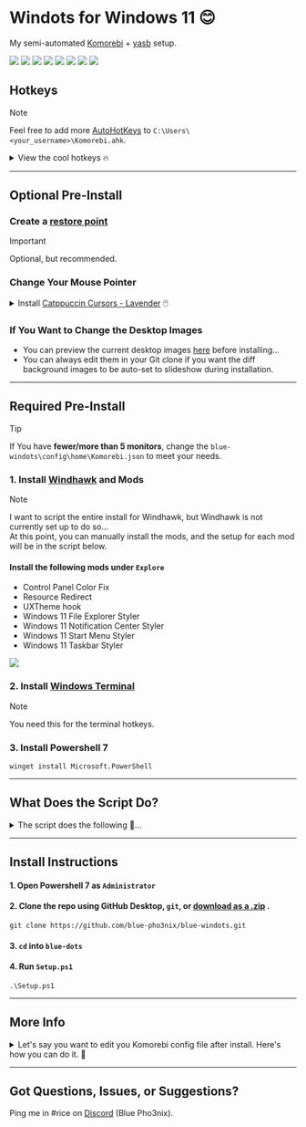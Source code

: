 # Windots for Windows 11 😊
My semi-automated [Komorebi](https://github.com/LGUG2Z/Komorebi) + [yasb](https://github.com/amnweb/yasb) setup.

![](https://github.com/user-attachments/assets/e066d4de-a5d7-4814-a120-0d6c89ef5ea3)
![](https://github.com/user-attachments/assets/e84b909d-a3e5-4a1a-9e1c-77ac08140aa7)
![](https://github.com/user-attachments/assets/f226badf-40bc-48bc-93b9-101909dabddd)
![](https://github.com/user-attachments/assets/9dfb0651-10c4-44cb-9695-ece71834e40d)
![](https://github.com/user-attachments/assets/538eeeb4-8bc7-428d-9b77-390423a9a29c)
![](https://github.com/user-attachments/assets/29a57724-c0f4-4e63-8de5-503c2f3175e6)
![](https://github.com/user-attachments/assets/23662d7f-ec4a-4a8a-b65d-564578d23e93)
![](https://github.com/user-attachments/assets/f9a9d884-3fb9-454b-8396-052f36ae746d)


## Hotkeys
> [!NOTE]
> Feel free to add more [AutoHotKeys](https://www.autohotkey.com/) to `C:\Users\<your_username>\Komorebi.ahk`. 

<details closed>
  <summary>View the cool hotkeys 🔥</summary>

| Hotkey | Action |
|--------|--------|
| `win` + `Left` | Focus window to the left |
| `win` + `Right` | Focus window to the right |
| `win` + `Up` | Focus window upward |
| `win` + `Down` | Focus window downward |
| `win` + `=` | Increase window width (horizontal) |
| `win` + `-` | Decrease window width (horizontal) |
| `win` + `shift` + `=` | Increase window height (vertical) |
| `win` + `shift` + `-` | Decrease window height (vertical) |
| `win` + `Space` | Promote focused window |
| `win` + `1` | Focus workspace 1 |
| `win` + `2` | Focus workspace 2 |
| `win` + `3` | Focus workspace 3 |
| `win` + `4` | Focus workspace 4 |
| `win` + `shift` + `1` | Move window to workspace 1 |
| `win` + `shift` + `2` | Move window to workspace 2 |
| `win` + `shift` + `3` | Move window to workspace 3 |
| `win` + `shift` + `4` | Move window to workspace 4 |
| `win` + `shift` + `Left` | Move window left (includes monitors) |
| `win` + `shift` + `Right` | Move window right (includes monitors) |
| `win` + `w` | Open default browser (Google) |
| `win` + `Enter` | Open PowerShell |
| `win` + `shift` + `Enter` | Open PowerShell as Administrator |
| `win` + `c` | Open Command Prompt |
| `win` + `shift` + `c` | Open Command Prompt as Administrator |
| `win` + `f` | Open File Explorer |
| `win` + `q` | Close focused window |
</details>



---

## Optional Pre-Install

### Create a [restore point](https://support.microsoft.com/en-us/windows/system-protection-e9126e6e-fa64-4f5f-874d-9db90e57645a)
> [!IMPORTANT]  
> Optional, but recommended.

### Change Your Mouse Pointer
<details closed>
  <summary> Install <a href="https://www.deviantart.com/niivu/art/Catppuccin-Cursors-921387705" target="_blank">Catppuccin Cursors - Lavender</a> 🖱️ </summary>
  
   1. Clone the repo using GitHub Desktop, `git`, or [download as a .zip](https://github.com/blue-pho3nix/blue-windots/archive/refs/heads/make-Windhawk-install-easier.zip).
   ```
   git clone https://github.com/blue-pho3nix/blue-windots.git
   ```
   2. Right click blue-windots\cursors\install.inf.
    
  ![](https://github.com/user-attachments/assets/79e13efe-01f0-45af-b615-c8fbf168e863)
  
  3. Press `win + R` and enter `main.cpl`.
  
  ![](https://github.com/user-attachments/assets/ed2557e9-1a03-4d9e-b675-e4d2875be066)
  
  4. Goto `Pointers`.
  5. Select `Catppuccin-Mocha-Lavender-Cursors`
  
  ![](https://github.com/user-attachments/assets/51b9f211-2d3c-461c-a871-d5038fecc247)
  
  6. Click `Apply` and `OK`.

</details>

### If You Want to Change the Desktop Images
- You can preview the current desktop images [here](https://github.com/blue-pho3nix/blue-windots/tree/main/config/theme/One%20Dark%20Pro/Wallpapers) before installing...
- You can always edit them in your Git clone if you want the diff background images to be auto-set to slideshow during installation.

---

## Required Pre-Install

> [!TIP]
> If You have **fewer/more than 5 monitors**, change the `blue-windots\config\home\Komorebi.json` to meet your needs.

### 1. Install [Windhawk](https://windhawk.net/) and Mods
> [!NOTE]
> I want to script the entire install for Windhawk, but Windhawk is not currently set up to do so... <br>
> At this point, you can manually install the mods, and the setup for each mod will be in the script below.

#### Install the following mods under `Explore`
- Control Panel Color Fix
- Resource Redirect
- UXTheme hook
- Windows 11 File Explorer Styler
- Windows 11 Notification Center Styler
- Windows 11 Start Menu Styler
- Windows 11 Taskbar Styler

![](https://github.com/user-attachments/assets/9006bdf4-dab3-41b7-95d5-9796e36aca2a)

### 2. Install [Windows Terminal](https://apps.microsoft.com/detail/9N0DX20HK701?hl=en-us&gl=US&ocid=pdpshare)
> [!NOTE]
> You need this for the terminal hotkeys.

### 3. Install Powershell 7
```
winget install Microsoft.PowerShell
```

---

## What Does the Script Do?

<details closed>
  <summary> The script does the following 💙...</summary>
  
  **Installs:**
  - **Windhawk** 
  - **Komorebi** 
  - **yasb** 
  - **0xProto Nerd Font** 
  - **Winget-CLI** 
  - **Scoop** 
  - **Scoop 'extras' bucket** 
  - **AutoHotkey** 

  **Sets up:**
  - **The theme** (Applies a theme `One Dark Pro (Night) - PAC.theme`...this give you packman icons in File Explorer...).
  - **Windhawk** (Configures mods).
  - **Environment Variables** (Sets custom environment variables defined in `appList.json`).
  - **Starship** (Adds the initialization line to the user's PowerShell profile).
  - **Komorebi** (Starts the engine and enables autostart).
  - **YASB** (Starts the engine and enables autostart).
  - **Clink** (Disables the Clink banner/logo).
  
  **Other:**
  - **copies over config files** (Copies dotfiles from `config\home` to `$env:USERPROFILE`).
  - **copies over theme assets** (Copies files from `config\theme` to `C:\Windows\Resources\Themes`).
  - **toggles off clock in taskbar** (Hides the taskbar clock).
  - **Sets** the Long Paths Enabled registry key for Komorebi.
</details>

--- 

## Install Instructions

#### 1. Open Powershell 7 as `Administrator`
#### 2. Clone the repo using GitHub Desktop, `git`, or [download as a .zip](https://github.com/blue-pho3nix/blue-windots/archive/refs/heads/make-Windhawk-install-easier.zip) .

```
git clone https://github.com/blue-pho3nix/blue-windots.git
```
#### 3. `cd` into `blue-dots`
#### 4. Run `Setup.ps1`

```
.\Setup.ps1
```

---

## More Info

<details closed>
  <summary>Let's say you want to edit you Komorebi config file after install. Here's how you can do it. 🎉</summary>

1. Edit and save `C:\Users\<your_username>\Komorebi.json`   
2. Open a regular powershell window (`win + enter`).
3. Stop and start Komorebi or reload the configuration.
> [!IMPORTANT]
> Make sure to always use `--ahk` to keep the autohotkeys working.
> When you stop/restart Komorebi, you'll need to reload autohotkey. 

```
Komorebic stop --ahk
```
```
Komorebic start --ahk
```
or
```
Komorebic reload-configuration
```
</details>

---

## Got Questions, Issues, or Suggestions?
Ping me in #rice on [Discord](https://discord.gg/TujAjYXJjr) (Blue Pho3nix).
